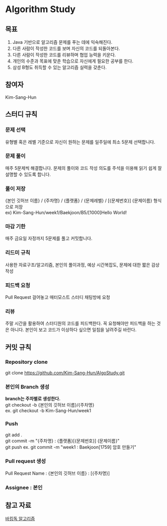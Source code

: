 # Algorithm Study

## 목표<br>
1. Java 기반으로 알고리즘 문제를 푸는 데에 익숙해진다.
2. 다른 사람이 작성한 코드를 보며 자신의 코드를 되돌아본다.
3. 다른 사람이 작성한 코드를 리뷰하며 협업 능력을 키운다.
4. 개인의 수준과 목표에 맞춘 학습으로 자신에게 필요한 공부를 한다.
5. 삼성 B형도 취득할 수 있는 알고리즘 실력을 갖춘다.

## 참여자   
Kim-Sang-Hun

## 스터디 규칙
   
### 문제 선택   

유형별 혹은 레벨 기준으로 자신이 원하는 문제를 일주일에 최소 5문제 선택합니다.

### 문제 풀이   

매주 5문제씩 해결합니다.
문제의 풀이와 코드 작성 의도를 주석을 이용해 읽기 쉽게 잘 설명할 수 있도록 합니다.

### 풀이 저장   

{본인 깃허브 이름} / {주차명} / {플랫폼} / {문제레벨} / [{문제번호}] {문제이름} 형식으로 저장   
ex) Kim-Sang-Hun/week1/Baekjoon/B5/[1000]Hello World!

### 마감 기한   

매주 금요일 자정까지 5문제를 풀고 커밋합니다.

### 리드미 규칙   

사용한 자료구조/알고리즘, 본인의 풀이과정, 예상 시간복잡도, 문제에 대한 짧은 감상 작성

### 피드백 요청   

Pull Request 걸어놓고 매터모스트 스터디 채팅방에 요청

### 리뷰   

주말 시간을 활용하여 스터디원의 코드를 피드백한다.
꼭 요청해야만 피드백을 하는 것은 아니다. 본인이 보고 코드가 이상하다 싶으면 일침을 날려주길 바란다.


## 커밋 규칙   

### Repository clone   

git clone https://github.com/Kim-Sang-Hun/AlgoStudy.git

### 본인의 Branch 생성   

**branch는 주차별로 생성한다.**   
git checkout -b {본인의 깃허브 이름}/{주차명}   
ex. git checkout -b Kim-Sang-Hun/week1

### Push   

git add .   
git commit -m "{주차명} : {플랫폼}[{문제번호}] {문제이름}"   
git push 
ex. git commit -m "week1 : Baekjoon[1759] 암호 만들기"   

### Pull request 생성   

Pull Request Name : {본인의 깃허브 이름} : [{주차명}]
   
### Assignee : 본인   

## 참고 자료   
[바킹독 알고리즘](https://blog.encrypted.gg/category/%EA%B0%95%EC%A2%8C/%EC%8B%A4%EC%A0%84%20%EC%95%8C%EA%B3%A0%EB%A6%AC%EC%A6%98)
